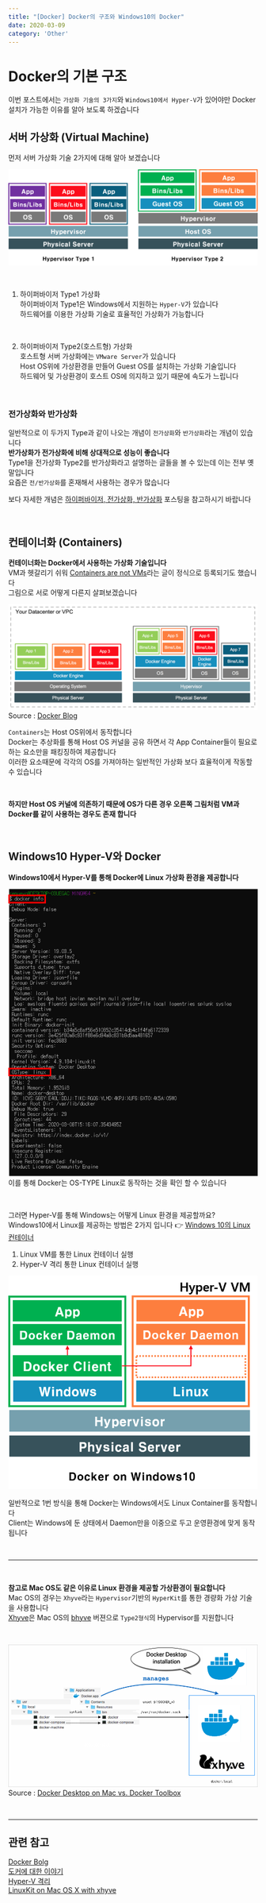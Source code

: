 ```yaml
---
title: "[Docker] Docker의 구조와 Windows10의 Docker"
date: 2020-03-09
category: 'Other'
---
```


# Docker의 기본 구조  
이번 포스트에서는 `가상화 기술의 3가지`와 `Windows10에서 Hyper-V`가 있어야만 Docker 설치가 가능한 이유를 알아 보도록 하겠습니다  

## 서버 가상화 (Virtual Machine)  
먼저 서버 가상화 기술 2가지에 대해 알아 보겠습니다  

![Server Virtual](./images/hypervisor.png)  

<br/>

1. 하이퍼바이저 Type1 가상화  
하이퍼바이저 Type1은 Windows에서 지원하는 `Hyper-V`가 있습니다  
하드웨어를 이용한 가상화 기술로 효율적인 가상화가 가능합니다  

<br/>

2. 하이퍼바이저 Type2(호스트형) 가상화  
호스트형 서버 가상화에는 `VMware Server`가 있습니다  
Host OS위에 가상환경을 만들어 Guest OS를 설치하는 가상화 기술입니다  
하드웨어 및 가상환경이 호스트 OS에 의지하고 있기 때문에 속도가 느립니다   

<br/>

### 전가상화와 반가상화
일반적으로 이 두가지 Type과 같이 나오는 개념이 `전가상화`와 `반가상화`라는 개념이 있습니다    
**반가상화가 전가상화에 비해 상대적으로 성능이 좋습니다**  
Type1을 전가상화 Type2를 반가상화라고 설명하는 글들을 볼 수 있는데 이는 전부 옛말입니다  
요즘은 `전/반가상화`를 혼재해서 사용하는 경우가 많습니다  

보다 자세한 개념은 [하이퍼바이저, 전가상화, 반가상화](https://itholic.github.io/hypervisor/) 포스팅을 참고하시기 바랍니다    

<br/>

## 컨테이너화 (Containers)  
**컨테이너화는 Docker에서 사용하는 가상화 기술입니다**  
VM과 헷갈리기 쉬워 [Containers are not VMs](https://www.docker.com/blog/containers-are-not-vms/)라는 글이 정식으로 등록되기도 했습니다  
그림으로 서로 어떻게 다른지 살펴보겠습니다  

![containers-vm](./images/docker-structure.png)  
<span class='img_caption'>Source : [Docker Blog](https://www.docker.com/blog/containers-and-vms-together/)</span>  

`Containers`는 Host OS위에서 동작합니다  
Docker는 추상화를 통해 Host OS 커널을 공유 하면서 각 App Container들이 필요로 하는 요소만을 패킹징하여 제공합니다  
이러한 요소때문에 각각의 OS를 가져야하는 일반적인 가상화 보다 효율적이게 작동할 수 있습니다  

<br/>

**하지만 Host OS 커널에 의존하기 때문에 OS가 다른 경우 오른쪽 그림처럼 VM과 Docker를 같이 사용하는 경우도 존재 합니다**  

<br/>

## Windows10 Hyper-V와 Docker  
**Windows10에서 Hyper-V를 통해 Docker에 Linux 가상화 환경을 제공합니다**  

![Docker OS Type](./images/docker-info.PNG)  
이를 통해 Docker는 OS-TYPE Linux로 동작하는 것을 확인 할 수 있습니다  

<br/>

그러면 Hyper-V를 통해 Windows는 어떻게 Linux 환경을 제공할까요?  
Windows10에서 Linux를 제공하는 방법은 2가지 입니다 :point_right: [Windows 10의 Linux 컨테이너](https://docs.microsoft.com/ko-kr/virtualization/windowscontainers/deploy-containers/linux-containers)    

1. Linux VM를 통한 Linux 컨테이너 실행
2. Hyper-V 격리 통한 Linux 컨테이너 실행

![docker on windows](./images/docker-on-windows.png)

일반적으로 1번 방식을 통해 Docker는 Windows에서도 Linux Container를 동작합니다  
Client는 Windows에 둔 상태에서 Daemon만을 이중으로 두고 운영환경에 맞게 동작됩니다   

<br/>

---

<br/>

**참고로 Mac OS도 같은 이유로 Linux 환경을 제공할 가상환경이 필요합니다**  
Mac OS의 경우는 `Xhyve`라는 `Hypervisor`기반의 `HyperKit`를 통한 경량화 가상 기술을 사용합니다    
[Xhyve](https://github.com/machyve/xhyve)은 Mac OS의 [bhyve](https://en.wikipedia.org/wiki/Bhyve) 버젼으로 `Type2형식`의 Hypervisor를 지원합니다  

<br/>

![Docker On Mac](./images/docker-for-mac-install.png)
<span class='img_caption'>Source : [Docker Desktop on Mac vs. Docker Toolbox](https://docs.docker.com/docker-for-mac/docker-toolbox/)</span>

<br/>

---  

## 관련 참고  
[Docker Bolg](https://www.docker.com/blog/)  
[도커에 대한 이야기](https://medium.com/@jwyeom63/%EC%8B%9C%EC%9E%91%ED%95%98%EB%8A%94-%EC%9D%B4%EB%93%A4%EC%9D%84-%EC%9C%84%ED%95%9C-%EC%BB%A8%ED%85%8C%EC%9D%B4%EB%84%88-vm-%EA%B7%B8%EB%A6%AC%EA%B3%A0-%EB%8F%84%EC%BB%A4%EC%97%90-%EB%8C%80%ED%95%9C-%EC%9D%B4%EC%95%BC%EA%B8%B0-3a04c000cb5c)  
[Hyper-V 격리](https://docs.microsoft.com/ko-kr/virtualization/windowscontainers/manage-containers/hyperv-container)  
[LinuxKit on Mac OS X with xhyve](https://www.nebulaworks.com/blog/2017/04/23/getting-started-linuxkit-mac-os-x-xhyve/)